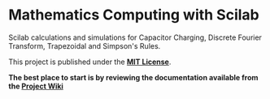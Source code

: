 # Mathematics Computing with Scilab

Scilab calculations and simulations for Capacitor Charging, Discrete Fourier Transform, Trapezoidal and Simpson's Rules.

This project is published under the **[MIT License](https://choosealicense.com/licenses/mit/)**.

**The best place to start is by reviewing the documentation available from the [Project Wiki](https://github.com/bizkiwi/mathematics-computing-with-scilab/wiki)** 
